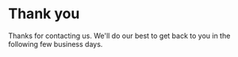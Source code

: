 # Thank you

Thanks for contacting us. We'll do our best to get back to you in the following few business days.
